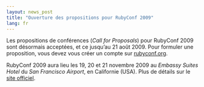 ```yaml
---
layout: news_post
title: "Ouverture des propositions pour RubyConf 2009"
lang: fr
---
```


Les propositions de conférences (*Call for Proposals*) pour RubyConf
2009 sont désormais acceptées, et ce jusqu’au 21 août 2009. Pour
formuler une proposition, vous devez vous créer un compte sur
[rubyconf.org][1].

RubyConf 2009 aura lieu les 19, 20 et 21 novembre 2009 au *Embassy
Suites Hotel* du *San Francisco Airport*, en Californie (USA). Plus de
détails sur le [site officiel][1].



[1]: http://www.rubyconf.org 
